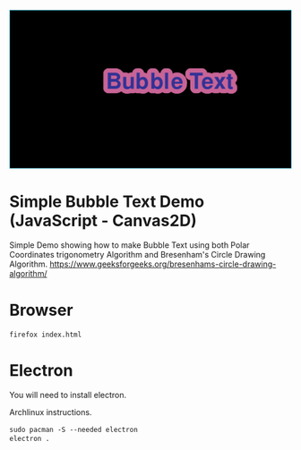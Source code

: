 ![Screenshot](../screenshot.png)

# Simple Bubble Text Demo (JavaScript - Canvas2D)
Simple Demo showing how to make Bubble Text using both Polar Coordinates trigonometry Algorithm and Bresenham's Circle Drawing Algorithm. https://www.geeksforgeeks.org/bresenhams-circle-drawing-algorithm/

# Browser
    firefox index.html

# Electron
You will need to install electron. 

Archlinux instructions.

    sudo pacman -S --needed electron
    electron .
